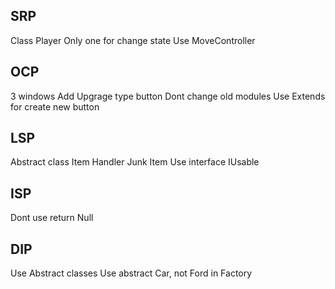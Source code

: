 
## SRP

Class Player 
Only one for change state
Use MoveController

## OCP

3 windows
Add Upgrage type button
Dont change old modules
Use Extends for create new button

## LSP

Abstract class
Item Handler
Junk Item
Use interface IUsable

## ISP

Dont use return Null

## DIP


Use Abstract classes
Use abstract Car, not Ford in Factory
